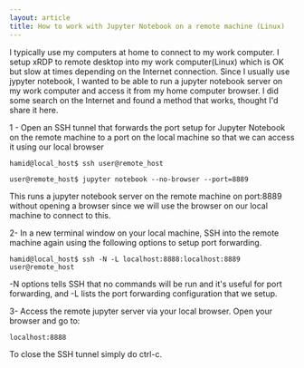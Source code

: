 ```yaml
---
layout: article
title: How to work with Jupyter Notebook on a remote machine (Linux)
---
```


I typically use my computers at home to connect to my work computer. I setup xRDP to remote desktop into my work computer(Linux) which is OK but slow at times depending on the Internet connection. Since I usually use jypyter notebook, I wanted to be able to run a jupyter notebook server on my work computer and access it from my home computer browser. I did some search on the Internet and found a method that works, thought I'd share it here. 

1 - Open an SSH tunnel that forwards the port setup for Jupyter Notebook on the remote machine to a port on the local machine so that we can access it using our local browser

```  
hamid@local_host$ ssh user@remote_host

user@remote_host$ jupyter notebook --no-browser --port=8889
```

This runs a jupyter notebook server on the remote machine on port:8889 without opening a browser since we will use the browser on our local machine to connect to this. 


2- In a new terminal window on your local machine, SSH into the remote machine again using the following options to setup port forwarding. 

```
hamid@local_host$ ssh -N -L localhost:8888:localhost:8889 user@remote_host
```
-N options tells SSH that no commands will be run and it's useful for port forwarding, and -L lists the port forwarding configuration that we setup. 


3- Access the remote jupyter server via your local browser. Open your browser and go to:

```
localhost:8888
```

To close the SSH tunnel simply do ctrl-c. 